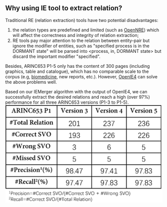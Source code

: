 ## Why using IE tool to extract relation?
Traditional RE (relation extraction) tools have two potential disadvantages:
1. the relation types are predefined and limited (such as [OpenNRE](https://www.google.com/url?q=https%3A%2F%2Fgithub.com%2Fthunlp%2FOpenNRE&sa=D)) which will affect the correctness and integrity of relation extraction;
2. RE tools pay major attention to the relation between entity-pair but ignore the modifier of entities, such as "specified process is in the DORMANT state" will be parsed into <process, in, DORMANT state> but discard the important modifier "specified".

Besides, ARINC653 P1-5 only has the content of 300 pages (including graphics, table and catalogue),  which has no comparable scale to the corpus (e.g, [biomedicine](https://www.google.com/url?q=https%3A%2F%2Fgithub.com%2Fshangjingbo1226%2FAutoNER&sa=D), new reports, etc.). However, [OpenIE4](https://www.google.com/url?q=https%3A%2F%2Fgithub.com%2Fallenai%2Fopenie-standalone&sa=D) can solve the above problems well.

Based on our IEMerger algorithm with the output of OpenIE4, we can successfully extract the desired relations and reach a high (over 97%) performance for all three ARINC653 versions (P1-3 to P1-5). 
![image](https://github.com/luomou97/NLP_for_ARINC653/blob/main/Relation%20Extraction/Algo2_1.jpg)

